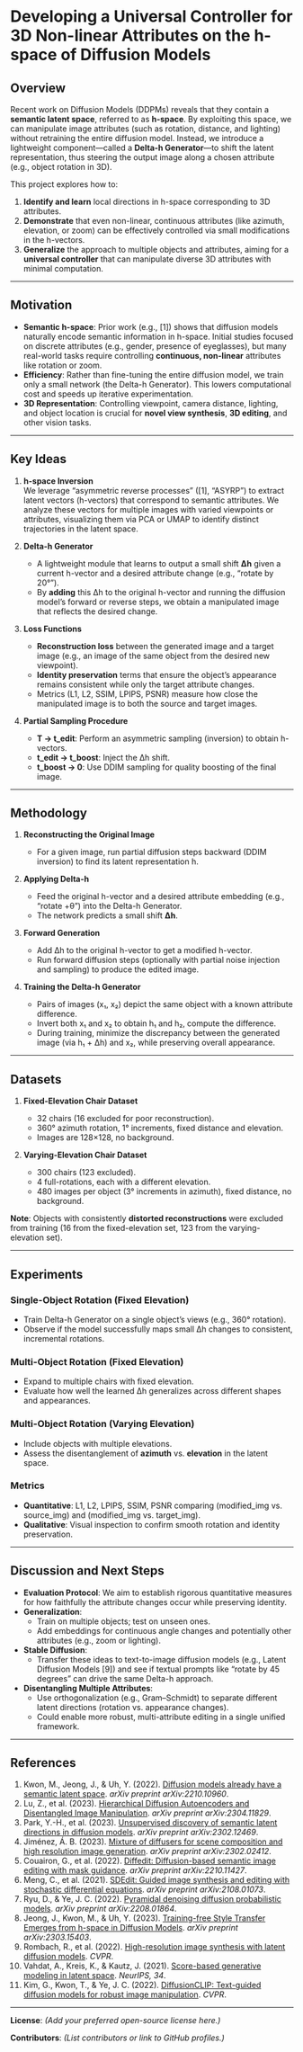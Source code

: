 # Developing a Universal Controller for 3D Non-linear Attributes on the h-space of Diffusion Models

## Overview

Recent work on Diffusion Models (DDPMs) reveals that they contain a **semantic latent space**, referred to as **h-space**. By exploiting this space, we can manipulate image attributes (such as rotation, distance, and lighting) without retraining the entire diffusion model. Instead, we introduce a lightweight component—called a **Delta-h Generator**—to shift the latent representation, thus steering the output image along a chosen attribute (e.g., object rotation in 3D).

This project explores how to:

1. **Identify and learn** local directions in h-space corresponding to 3D attributes.
2. **Demonstrate** that even non-linear, continuous attributes (like azimuth, elevation, or zoom) can be effectively controlled via small modifications in the h-vectors.
3. **Generalize** the approach to multiple objects and attributes, aiming for a **universal controller** that can manipulate diverse 3D attributes with minimal computation.

---

## Motivation

- **Semantic h-space**: Prior work (e.g., [1]) shows that diffusion models naturally encode semantic information in h-space. Initial studies focused on discrete attributes (e.g., gender, presence of eyeglasses), but many real-world tasks require controlling **continuous, non-linear** attributes like rotation or zoom.
- **Efficiency**: Rather than fine-tuning the entire diffusion model, we train only a small network (the Delta-h Generator). This lowers computational cost and speeds up iterative experimentation.
- **3D Representation**: Controlling viewpoint, camera distance, lighting, and object location is crucial for **novel view synthesis**, **3D editing**, and other vision tasks.

---

## Key Ideas

1. **h-space Inversion**  
   We leverage “asymmetric reverse processes” ([1], “ASYRP”) to extract latent vectors (h-vectors) that correspond to semantic attributes. We analyze these vectors for multiple images with varied viewpoints or attributes, visualizing them via PCA or UMAP to identify distinct trajectories in the latent space.

2. **Delta-h Generator**  
   - A lightweight module that learns to output a small shift **Δh** given a current h-vector and a desired attribute change (e.g., “rotate by 20°”).  
   - By **adding** this Δh to the original h-vector and running the diffusion model’s forward or reverse steps, we obtain a manipulated image that reflects the desired change.

3. **Loss Functions**  
   - **Reconstruction loss** between the generated image and a target image (e.g., an image of the same object from the desired new viewpoint).  
   - **Identity preservation** terms that ensure the object’s appearance remains consistent while only the target attribute changes.  
   - Metrics (L1, L2, SSIM, LPIPS, PSNR) measure how close the manipulated image is to both the source and target images.

4. **Partial Sampling Procedure**  
   - **T → t_edit**: Perform an asymmetric sampling (inversion) to obtain h-vectors.  
   - **t_edit → t_boost**: Inject the Δh shift.  
   - **t_boost → 0**: Use DDIM sampling for quality boosting of the final image.

---

## Methodology

1. **Reconstructing the Original Image**  
   - For a given image, run partial diffusion steps backward (DDIM inversion) to find its latent representation h.

2. **Applying Delta-h**  
   - Feed the original h-vector and a desired attribute embedding (e.g., “rotate +θ”) into the Delta-h Generator.  
   - The network predicts a small shift **Δh**.

3. **Forward Generation**  
   - Add Δh to the original h-vector to get a modified h-vector.  
   - Run forward diffusion steps (optionally with partial noise injection and sampling) to produce the edited image.

4. **Training the Delta-h Generator**  
   - Pairs of images (x₁, x₂) depict the same object with a known attribute difference.  
   - Invert both x₁ and x₂ to obtain h₁ and h₂, compute the difference.  
   - During training, minimize the discrepancy between the generated image (via h₁ + Δh) and x₂, while preserving overall appearance.

---

## Datasets

1. **Fixed-Elevation Chair Dataset**
   - 32 chairs (16 excluded for poor reconstruction).  
   - 360° azimuth rotation, 1° increments, fixed distance and elevation.  
   - Images are 128×128, no background.

2. **Varying-Elevation Chair Dataset**
   - 300 chairs (123 excluded).  
   - 4 full-rotations, each with a different elevation.  
   - 480 images per object (3° increments in azimuth), fixed distance, no background.

**Note**: Objects with consistently **distorted reconstructions** were excluded from training (16 from the fixed-elevation set, 123 from the varying-elevation set).

---

## Experiments

### Single-Object Rotation (Fixed Elevation)

- Train Delta-h Generator on a single object’s views (e.g., 360° rotation).  
- Observe if the model successfully maps small Δh changes to consistent, incremental rotations.

### Multi-Object Rotation (Fixed Elevation)

- Expand to multiple chairs with fixed elevation.  
- Evaluate how well the learned Δh generalizes across different shapes and appearances.

### Multi-Object Rotation (Varying Elevation)

- Include objects with multiple elevations.  
- Assess the disentanglement of **azimuth** vs. **elevation** in the latent space.

### Metrics

- **Quantitative**: L1, L2, LPIPS, SSIM, PSNR comparing (modified_img vs. source_img) and (modified_img vs. target_img).  
- **Qualitative**: Visual inspection to confirm smooth rotation and identity preservation.

---

## Discussion and Next Steps

- **Evaluation Protocol**: We aim to establish rigorous quantitative measures for how faithfully the attribute changes occur while preserving identity.
- **Generalization**:
  - Train on multiple objects; test on unseen ones.  
  - Add embeddings for continuous angle changes and potentially other attributes (e.g., zoom or lighting).
- **Stable Diffusion**:  
  - Transfer these ideas to text-to-image diffusion models (e.g., Latent Diffusion Models [9]) and see if textual prompts like “rotate by 45 degrees” can drive the same Delta-h approach.
- **Disentangling Multiple Attributes**:  
  - Use orthogonalization (e.g., Gram–Schmidt) to separate different latent directions (rotation vs. appearance changes).  
  - Could enable more robust, multi-attribute editing in a single unified framework.

---

## References

1. Kwon, M., Jeong, J., & Uh, Y. (2022). [Diffusion models already have a semantic latent space](https://arxiv.org/abs/2210.10960). *arXiv preprint arXiv:2210.10960*.
2. Lu, Z., et al. (2023). [Hierarchical Diffusion Autoencoders and Disentangled Image Manipulation](https://arxiv.org/abs/2304.11829). *arXiv preprint arXiv:2304.11829*.
3. Park, Y.-H., et al. (2023). [Unsupervised discovery of semantic latent directions in diffusion models](https://arxiv.org/abs/2302.12469). *arXiv preprint arXiv:2302.12469*.
4. Jiménez, Á. B. (2023). [Mixture of diffusers for scene composition and high resolution image generation](https://arxiv.org/abs/2302.02412). *arXiv preprint arXiv:2302.02412*.
5. Couairon, G., et al. (2022). [Diffedit: Diffusion-based semantic image editing with mask guidance](https://arxiv.org/abs/2210.11427). *arXiv preprint arXiv:2210.11427*.
6. Meng, C., et al. (2021). [SDEdit: Guided image synthesis and editing with stochastic differential equations](https://arxiv.org/abs/2108.01073). *arXiv preprint arXiv:2108.01073*.
7. Ryu, D., & Ye, J. C. (2022). [Pyramidal denoising diffusion probabilistic models](https://arxiv.org/abs/2208.01864). *arXiv preprint arXiv:2208.01864*.
8. Jeong, J., Kwon, M., & Uh, Y. (2023). [Training-free Style Transfer Emerges from h-space in Diffusion Models](https://arxiv.org/abs/2303.15403). *arXiv preprint arXiv:2303.15403*.
9. Rombach, R., et al. (2022). [High-resolution image synthesis with latent diffusion models](https://arxiv.org/abs/2112.10752). *CVPR*.
10. Vahdat, A., Kreis, K., & Kautz, J. (2021). [Score-based generative modeling in latent space](https://arxiv.org/abs/2111.XXXX). *NeurIPS, 34*.
11. Kim, G., Kwon, T., & Ye, J. C. (2022). [DiffusionCLIP: Text-guided diffusion models for robust image manipulation](https://arxiv.org/abs/2110.02711). *CVPR*.

---

**License**: *(Add your preferred open-source license here.)*

**Contributors**: *(List contributors or link to GitHub profiles.)*
